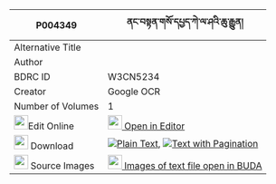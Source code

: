 |P004349|ནང་བསྟན་གསོ་དཔྱད་ཀེ་ལ་ཤའི་ཆུ་རྒྱུན། 
| --- | --- 
|Alternative Title |
|Author | 
|BDRC ID | W3CN5234
|Creator | Google OCR
|Number of Volumes| 1
|<img width="25" src="https://img.icons8.com/color/25/000000/edit-property.png">Edit Online| [<img width="25" src="https://avatars.githubusercontent.com/u/45091458?s=200&v=4"> Open in Editor](http://editor.openpecha.org/P004349)
|<img width="25" src="https://img.icons8.com/fluent/48/000000/download-2.png"/>  Download | [![](https://img.icons8.com/color/20/000000/txt.png)Plain Text](https://github.com/Openpecha/P004349/releases/download/v1/nangten_soche_kelasha_i_chugyu_plain_P004349.zip), [![](https://img.icons8.com/color/20/000000/txt.png)Text with Pagination](https://github.com/Openpecha/P004349/releases/download/v1/nangten_soche_kelasha_i_chugyu_pages_P004349.zip)
|<img width="25" src="https://img.icons8.com/plasticine/100/000000/pictures-folder.png"/>  Source Images | [<img width="25" src="https://library.bdrc.io/icons/BUDA-small.svg"> Images of text file open in BUDA](https://library.bdrc.io/show/bdr:W3CN5234)